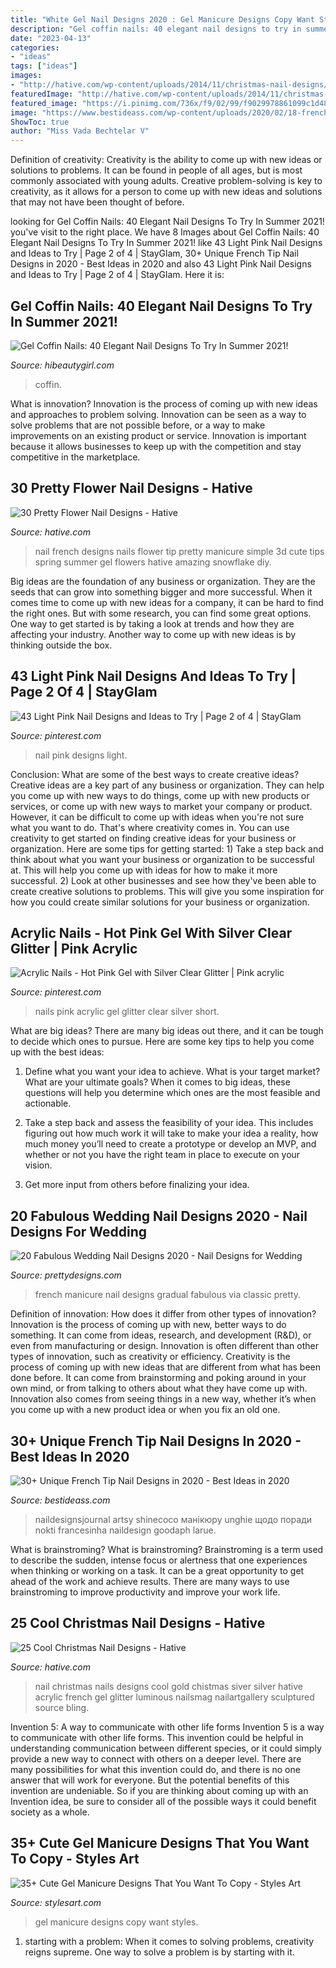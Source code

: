 ```yaml
---
title: "White Gel Nail Designs 2020 : Gel Manicure Designs Copy Want Styles"
description: "Gel coffin nails: 40 elegant nail designs to try in summer 2021!"
date: "2023-04-13"
categories:
- "ideas"
tags: ["ideas"]
images:
- "http://hative.com/wp-content/uploads/2014/11/christmas-nail-designs/11-cool-christmas-nail-designs.jpg"
featuredImage: "http://hative.com/wp-content/uploads/2014/11/christmas-nail-designs/11-cool-christmas-nail-designs.jpg"
featured_image: "https://i.pinimg.com/736x/f9/02/99/f9029978861099c1d48f78069f781560.jpg"
image: "https://www.bestideass.com/wp-content/uploads/2020/02/18-french-nail-designs-2402202095618.jpg"
ShowToc: true
author: "Miss Vada Bechtelar V"
---
```



Definition of creativity:
Creativity is the ability to come up with new ideas or solutions to problems. It can be found in people of all ages, but is most commonly associated with young adults. Creative problem-solving is key to creativity, as it allows for a person to come up with new ideas and solutions that may not have been thought of before.

	

		
looking for Gel Coffin Nails: 40 Elegant Nail Designs To Try In Summer 2021! you've visit to the right place. We have 8 Images about Gel Coffin Nails: 40 Elegant Nail Designs To Try In Summer 2021! like 43 Light Pink Nail Designs and Ideas to Try | Page 2 of 4 | StayGlam, 30+ Unique French Tip Nail Designs in 2020 - Best Ideas in 2020 and also 43 Light Pink Nail Designs and Ideas to Try | Page 2 of 4 | StayGlam. Here it is:
		
    
## Gel Coffin Nails: 40 Elegant Nail Designs To Try In Summer 2021!

<img loading=lazy src="https://hibeautygirl.com/wp-content/uploads/2021/05/38-11.jpg" onerror="this.onerror=null;this.src='https://tse4.mm.bing.net/th?id=OIP.2E9KffajNHqE7uPHv1yl8QHaLH&amp;pid=15.1';" alt="Gel Coffin Nails: 40 Elegant Nail Designs To Try In Summer 2021!">

_Source: hibeautygirl.com_

>coffin. 

	

What is innovation?
Innovation is the process of coming up with new ideas and approaches to problem solving. Innovation can be seen as a way to solve problems that are not possible before, or a way to make improvements on an existing product or service. Innovation is important because it allows businesses to keep up with the competition and stay competitive in the marketplace.

    
## 30 Pretty Flower Nail Designs - Hative

<img loading=lazy src="https://hative.com/wp-content/uploads/2014/11/flower-nail-designs/8-pretty-flower-nail-designs.jpg" onerror="this.onerror=null;this.src='https://tse4.mm.bing.net/th?id=OIP.wDoN6c9NKVYX5mELGSKuogHaHN&amp;pid=15.1';" alt="30 Pretty Flower Nail Designs - Hative">

_Source: hative.com_

>nail french designs nails flower tip pretty manicure simple 3d cute tips spring summer gel flowers hative amazing snowflake diy. 

	

Big ideas are the foundation of any business or organization. They are the seeds that can grow into something bigger and more successful. When it comes time to come up with new ideas for a company, it can be hard to find the right ones. But with some research, you can find some great options. One way to get started is by taking a look at trends and how they are affecting your industry. Another way to come up with new ideas is by thinking outside the box.

    
## 43 Light Pink Nail Designs And Ideas To Try | Page 2 Of 4 | StayGlam

<img loading=lazy src="https://i.pinimg.com/736x/f9/02/99/f9029978861099c1d48f78069f781560.jpg" onerror="this.onerror=null;this.src='https://tse3.mm.bing.net/th?id=OIP.hmlgtoJjImO8eZL0u95snwHaLH&amp;pid=15.1';" alt="43 Light Pink Nail Designs and Ideas to Try | Page 2 of 4 | StayGlam">

_Source: pinterest.com_

>nail pink designs light. 

	

Conclusion: What are some of the best ways to create creative ideas?
Creative ideas are a key part of any business or organization. They can help you come up with new ways to do things, come up with new products or services, or come up with new ways to market your company or product. However, it can be difficult to come up with ideas when you're not sure what you want to do. That's where creativity comes in. You can use creativity to get started on finding creative ideas for your business or organization. Here are some tips for getting started: 1) Take a step back and think about what you want your business or organization to be successful at. This will help you come up with ideas for how to make it more successful. 2) Look at other businesses and see how they've been able to create creative solutions to problems. This will give you some inspiration for how you could create similar solutions for your business or organization.

    
## Acrylic Nails - Hot Pink Gel With Silver Clear Glitter | Pink Acrylic

<img loading=lazy src="https://i.pinimg.com/736x/7d/f7/d1/7df7d1fb909dc8086f23817ae8bd7575--pink-gel-acrylic-nails.jpg" onerror="this.onerror=null;this.src='https://tse4.mm.bing.net/th?id=OIP.vlwju9wZeddKbMvrkmsCOwHaJC&amp;pid=15.1';" alt="Acrylic Nails - Hot Pink Gel with Silver Clear Glitter | Pink acrylic">

_Source: pinterest.com_

>nails pink acrylic gel glitter clear silver short. 

	

What are big ideas?
There are many big ideas out there, and it can be tough to decide which ones to pursue. Here are some key tips to help you come up with the best ideas:
1. Define what you want your idea to achieve. What is your target market? What are your ultimate goals? When it comes to big ideas, these questions will help you determine which ones are the most feasible and actionable.

2. Take a step back and assess the feasibility of your idea. This includes figuring out how much work it will take to make your idea a reality, how much money you’ll need to create a prototype or develop an MVP, and whether or not you have the right team in place to execute on your vision.

3. Get more input from others before finalizing your idea.

    
## 20 Fabulous Wedding Nail Designs 2020 - Nail Designs For Wedding

<img loading=lazy src="http://www.prettydesigns.com/wp-content/uploads/2014/07/Gradual-French-Manicure.jpg" onerror="this.onerror=null;this.src='https://tse2.mm.bing.net/th?id=OIP.YEwJ2MBXYa-T671sQuGwbQHaLI&amp;pid=15.1';" alt="20 Fabulous Wedding Nail Designs 2020 - Nail Designs for Wedding">

_Source: prettydesigns.com_

>french manicure nail designs gradual fabulous via classic pretty. 

	

Definition of innovation: How does it differ from other types of innovation?
Innovation is the process of coming up with new, better ways to do something. It can come from ideas, research, and development (R&D), or even from manufacturing or design. Innovation is often different than other types of innovation, such as creativity or efficiency.
Creativity is the process of coming up with new ideas that are different from what has been done before. It can come from brainstorming and poking around in your own mind, or from talking to others about what they have come up with. Innovation also comes from seeing things in a new way, whether it’s when you come up with a new product idea or when you fix an old one.

    
## 30+ Unique French Tip Nail Designs In 2020 - Best Ideas In 2020

<img loading=lazy src="https://www.bestideass.com/wp-content/uploads/2020/02/18-french-nail-designs-2402202095618.jpg" onerror="this.onerror=null;this.src='https://tse2.mm.bing.net/th?id=OIP.qQAFL7HJUI86vhZkn-WHQQHaHa&amp;pid=15.1';" alt="30+ Unique French Tip Nail Designs in 2020 - Best Ideas in 2020">

_Source: bestideass.com_

>naildesignsjournal artsy shinecoco манікюру unghie щодо поради nokti francesinha naildesign goodaph larue. 

	

What is brainstroming?
What is brainstroming? Brainstroming is a term used to describe the sudden, intense focus or alertness that one experiences when thinking or working on a task. It can be a great opportunity to get ahead of the work and achieve results. There are many ways to use brainstroming to improve productivity and improve your work life.

    
## 25 Cool Christmas Nail Designs - Hative

<img loading=lazy src="http://hative.com/wp-content/uploads/2014/11/christmas-nail-designs/11-cool-christmas-nail-designs.jpg" onerror="this.onerror=null;this.src='https://tse1.mm.bing.net/th?id=OIP.KBlOtUi4yY1dvZbQf5Vj0QHaGp&amp;pid=15.1';" alt="25 Cool Christmas Nail Designs - Hative">

_Source: hative.com_

>nail christmas nails designs cool gold chistmas siver silver hative acrylic french gel glitter luminous nailsmag nailartgallery sculptured source bling. 

	

Invention 5: A way to communicate with other life forms
Invention 5 is a way to communicate with other life forms. This invention could be helpful in understanding communication between different species, or it could simply provide a new way to connect with others on a deeper level. There are many possibilities for what this invention could do, and there is no one answer that will work for everyone. But the potential benefits of this invention are undeniable. So if you are thinking about coming up with an Invention idea, be sure to consider all of the possible ways it could benefit society as a whole.

    
## 35+ Cute Gel Manicure Designs That You Want To Copy - Styles Art

<img loading=lazy src="https://live.staticflickr.com/65535/33944027008_d054f0decf_o.jpg" onerror="this.onerror=null;this.src='https://tse3.mm.bing.net/th?id=OIP.4IU_Uvv29dGYrvAGJwfFygHaKY&amp;pid=15.1';" alt="35+ Cute Gel Manicure Designs That You Want To Copy - Styles Art">

_Source: stylesart.com_

>gel manicure designs copy want styles. 

	

1. starting with a problem: When it comes to solving problems, creativity reigns supreme. One way to solve a problem is by starting with it.

